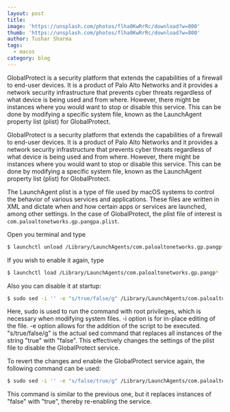 ```yaml
---
layout: post
title: 
image: 'https://unsplash.com/photos/flha0KwRrRc/download?w=800'
thumb: 'https://unsplash.com/photos/flha0KwRrRc/download?w=800'
author: Tushar Sharma
tags:
  - macos
category: blog
---
```


GlobalProtect is a security platform that extends the capabilities of a firewall to end-user devices. It is a product of Palo Alto Networks and it provides a network security infrastructure that prevents cyber threats regardless of what device is being used and from where. However, there might be instances where you would want to stop or disable this service. This can be done by modifying a specific system file, known as the LaunchAgent property list (plist) for GlobalProtect.<!-- truncate_here -->


GlobalProtect is a security platform that extends the capabilities of a firewall to end-user devices. It is a product of Palo Alto Networks and it provides a network security infrastructure that prevents cyber threats regardless of what device is being used and from where. However, there might be instances where you would want to stop or disable this service. This can be done by modifying a specific system file, known as the LaunchAgent property list (plist) for GlobalProtect.


The LaunchAgent plist is a type of file used by macOS systems to control the behavior of various services and applications. These files are written in XML and dictate when and how certain apps or services are launched, among other settings. In the case of GlobalProtect, the plist file of interest is `com.paloaltonetworks.gp.pangpa.plist`.


Open you terminal and type 

```bash
$ launchctl unload /Library/LaunchAgents/com.paloaltonetworks.gp.pangp*
```

If you wish to enable it again, type

```bash
$ launchctl load /Library/LaunchAgents/com.paloaltonetworks.gp.pangp*
```

Also you can disable it at startup:

```bash
$ sudo sed -i '' -e "s/true/false/g" /Library/LaunchAgents/com.paloaltonetworks.gp.pangpa.plist
```

Here, sudo is used to run the command with root privileges, which is necessary when modifying system files. -i option is for in-place editing of the file. -e option allows for the addition of the script to be executed. "s/true/false/g" is the actual sed command that replaces all instances of the string "true" with "false". This effectively changes the settings of the plist file to disable the GlobalProtect service.

To revert the changes and enable the GlobalProtect service again, the following command can be used:


```bash
$ sudo sed -i '' -e "s/false/true/g" /Library/LaunchAgents/com.paloaltonetworks.gp.pangpa.plist
```

This command is similar to the previous one, but it replaces instances of "false" with "true", thereby re-enabling the service.
